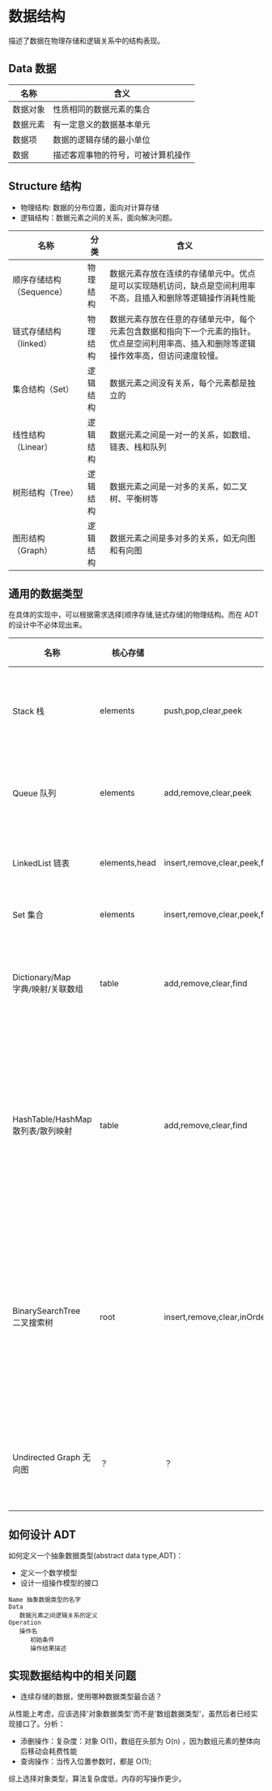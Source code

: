 # 数据结构

描述了数据在物理存储和逻辑关系中的结构表现。

## Data 数据

| 名称     | 含义                               |
| -------- | ---------------------------------- |
| 数据对象 | 性质相同的数据元素的集合           |
| 数据元素 | 有一定意义的数据基本单元           |
| 数据项   | 数据的逻辑存储的最小单位           |
| 数据     | 描述客观事物的符号，可被计算机操作 |

## Structure 结构

- 物理结构: 数据的分布位置，面向对计算存储
- 逻辑结构：数据元素之间的关系，面向解决问题。

| 名称                     | 分类     | 含义                                                                                                                                     |
| ------------------------ | -------- | ---------------------------------------------------------------------------------------------------------------------------------------- |
| 顺序存储结构（Sequence） | 物理结构 | 数据元素存放在连续的存储单元中。优点是可以实现随机访问，缺点是空间利用率不高，且插入和删除等逻辑操作消耗性能                             |
| 链式存储结构（linked）   | 物理结构 | 数据元素存放在任意的存储单元中，每个元素包含数据和指向下一个元素的指针。优点是空间利用率高、插入和删除等逻辑操作效率高，但访问速度较慢。 |
| 集合结构（Set）          | 逻辑结构 | 数据元素之间没有关系，每个元素都是独立的                                                                                                 |
| 线性结构（Linear）       | 逻辑结构 | 数据元素之间是一对一的关系，如数组、链表、栈和队列                                                                                       |
| 树形结构（Tree）         | 逻辑结构 | 数据元素之间是一对多的关系，如二叉树、平衡树等                                                                                           |
| 图形结构（Graph）        | 逻辑结构 | 数据元素之间是多对多的关系，如无向图和有向图                                                                                             |

## 通用的数据类型

在具体的实现中，可以根据需求选择[顺序存储,链式存储]的物理结构。而在 ADT 的设计中不必体现出来。

<!-- prettier-ignore -->
| 名称 | 核心存储 | 核心操作 | 逻辑结构 | 描述 | 应用场景 |相关数据结构|
| --- | --- | --- | ---- | ---- | ----|----|
Stack 栈|elements|push,pop,clear,peek|线性结构|只能从一端进出元素，先进后出|函数调用栈、表达式求值|-
Queue 队列|elements |add,remove,clear,peek|线性结构|一端进另一端出，先进先出|任务调度、消息队列|Deque
LinkedList 链表|elements,head|insert,remove,clear,peek,find|线性结构|节点间像链条一样连接|实现动态数据存储，构建多项式表达|DoubleLinkedList
Set 集合|elements|insert,remove,clear,peek,find|线性结构|元素不重复|数组去重
Dictionary/Map<br>字典/映射/关联数组|table|add,remove,clear,find|非线性结构|键值对元素表|在面向对象编程中，Dictionary可以用来存储对象的动态属性
HashTable/HashMap<br>散列表/散列映射|table|add,remove,clear,find|非线性结构、hashing|使用散列函数将数据转换为固定长度的哈希值，以用于快速查找|密码存储（存储密码的哈希值），数据缓存|
BinarySearchTree<br>二叉搜索树|root|insert,remove,clear,inOrderTraverse,preOrderTraverse,postOrderTraverse|非线性结构|父节点最多 2 个子节点，而子节点只有 1 个父节点。树的深度可测量|族谱，DOM 结构，实例的属性|MultiWayTree、Trie、Segment Tree、Binary Indexed Tree、Binary Heap
Undirected Graph 无向图|？|？|非线性结构||地图的景点距离，人脉关系|Directed Graph、Complete Graph、Bipartite Graph、Tree like Graph、Union-Find、Fibonacci Heap

## 如何设计 ADT

如何定义一个抽象数据类型(abstract data type,ADT)：

- 定义一个数学模型
- 设计一组操作模型的接口

```ADT
Name 抽象数据类型的名字
Data
   数据元素之间逻辑关系的定义
Operation
   操作名
      初始条件
      操作结果描述
```

## 实现数据结构中的相关问题

- 连续存储的数据，使用哪种数据类型最合适？

从性能上考虑，应该选择'对象数据类型'而不是'数组数据类型'，虽然后者已经实现接口了。分析：

- 添删操作：复杂度：对象 O(1)，数组在头部为 O(n) ，因为数组元素的整体向后移动会耗费性能
- 查询操作：当传入位置参数时，都是 O(1);

综上选择对象类型，算法复杂度低，内存的写操作更少。
